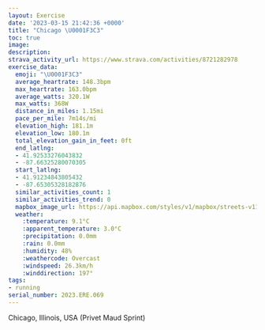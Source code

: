 ```yaml
---
layout: Exercise
date: '2023-03-15 21:42:36 +0000'
title: "Chicago \U0001F3C3"
toc: true
image:
description:
strava_activity_url: https://www.strava.com/activities/8721282978
exercise_data:
  emoji: "\U0001F3C3"
  average_heartrate: 148.3bpm
  max_heartrate: 163.0bpm
  average_watts: 320.1W
  max_watts: 368W
  distance_in_miles: 1.15mi
  pace_per_mile: 7m14s/mi
  elevation_high: 181.1m
  elevation_low: 180.1m
  total_elevation_gain_in_feet: 0ft
  end_latlng:
  - 41.92533276043832
  - -87.66325280070305
  start_latlng:
  - 41.91234843805432
  - -87.65305328182876
  similar_activities_count: 1
  similar_activities_trend: 0
  mapbox_image_url: https://api.mapbox.com/styles/v1/mapbox/streets-v11/static/path-5+787af2-1.0(_my~Ftw~uOq%40FIDGHa%40x%40eCdEkGrJmBzCEL%3FL%3FjABz%40DbAHd%40CNyBjDw%40bAcEfGgAnBY%5E%5Bj%40gCxDIDSBs%40CuB%40gPR),pin-s-s+e5b22e(-87.65323,41.91456),pin-s-f+89ae00(-87.66322999999997,41.92452)/auto/800x800?access_token=pk.eyJ1Ijoiam9zaGJlY2ttYW4iLCJhIjoiY205eWR2aDd1MWZ6djJrbXc4a3M0bWZleiJ9.XiG9OWkNcZk2QzjJbxLB4A
  weather:
    :temperature: 9.1°C
    :apparent_temperature: 3.0°C
    :precipitation: 0.0mm
    :rain: 0.0mm
    :humidity: 48%
    :weathercode: Overcast
    :windspeed: 26.3km/h
    :winddirection: 197°
tags:
- running
serial_number: 2023.ERE.069
---
```

Chicago, Illinois, USA (Privet Maud Sprint)
